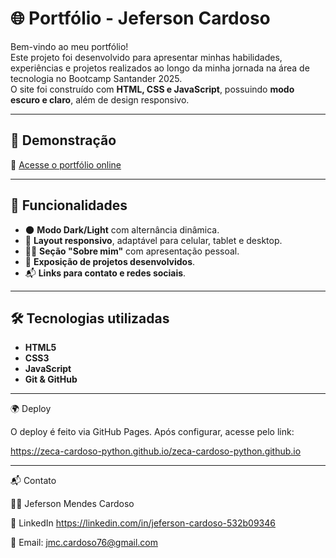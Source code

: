 # 🌐 Portfólio - Jeferson Cardoso

Bem-vindo ao meu portfólio!  
Este projeto foi desenvolvido para apresentar minhas habilidades, experiências e projetos realizados ao longo da minha jornada na área de tecnologia no Bootcamp Santander 2025.  
O site foi construído com **HTML, CSS e JavaScript**, possuindo **modo escuro e claro**, além de design responsivo.

---

## 📸 Demonstração

🔗 [Acesse o portfólio online](https://zeca-cardoso-python.github.io)  


---

## 🚀 Funcionalidades

- 🌑 **Modo Dark/Light** com alternância dinâmica.  
- 📱 **Layout responsivo**, adaptável para celular, tablet e desktop.  
- 🧑‍💻 **Seção "Sobre mim"** com apresentação pessoal.  
- 📂 **Exposição de projetos desenvolvidos**.  
- 📬 **Links para contato e redes sociais**.  

---

## 🛠️ Tecnologias utilizadas

- **HTML5**  
- **CSS3**  
- **JavaScript**  
- **Git & GitHub**  

---

🌍 Deploy

O deploy é feito via GitHub Pages.
Após configurar, acesse pelo link:

https://zeca-cardoso-python.github.io/zeca-cardoso-python.github.io

---

📬 Contato

👨‍💻 Jeferson Mendes Cardoso

💼 LinkedIn
 https://linkedin.com/in/jeferson-cardoso-532b09346

📧 Email: jmc.cardoso76@gmail.com



